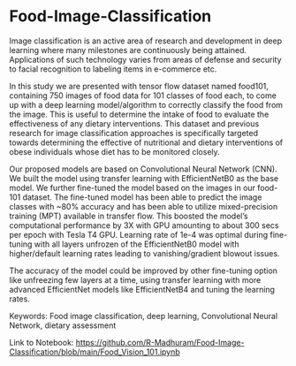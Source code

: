 # Food-Image-Classification
Image classification is an active area of research and development in deep learning where many milestones are continuously being attained. Applications of such technology varies from areas of defense and security to facial recognition to labeling items in e-commerce etc. 

In this study we are presented with tensor flow dataset named food101, containing 750 images of food data for 101 classes of food each,  to come up with a deep learning model/algorithm to correctly classify the food from the image. This is useful to determine the intake of food to evaluate the effectiveness of any dietary interventions. This dataset and previous research for image classification approaches is specifically targeted towards determining the effective of nutritional and dietary interventions of obese individuals whose diet has to be monitored closely. 

Our proposed models are based on Convolutional Neural Network (CNN). We built the model using transfer learning with EfficientNetB0 as the base model. We further fine-tuned the model based on the images in our food-101 dataset. The fine-tuned model has been able to predict the image classes with ~80% accuracy and has been able to utilize mixed-precision training (MPT) available in transfer flow. This boosted the model’s computational performance by 3X with GPU amounting to about 300 secs per epoch with Tesla T4 GPU. Learning rate of 1e-4 was optimal during fine-tuning with all layers unfrozen of the EfficientNetB0 model with higher/default learning rates leading to vanishing/gradient blowout issues.
 
The accuracy of the model could be improved by other fine-tuning option like unfreezing few layers at a time, using transfer learning with more advanced EfficientNet models like EfficientNetB4 and tuning the learning rates.

Keywords: Food image classification, deep learning, Convolutional Neural Network, dietary assessment

Link to Notebook: https://github.com/R-Madhuram/Food-Image-Classification/blob/main/Food_Vision_101.ipynb
